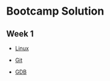 # Bootcamp Solution

## Week 1

- [Linux](https://github.com/srijan-singh/bootcamp-cserl/tree/main/Week1/linux.md)

- [Git](https://github.com/srijan-singh/bootcamp-cserl/blob/main/Week1/github.md)

- [GDB](https://github.com/srijan-singh/bootcamp-cserl/blob/main/Week1/gdb.md)